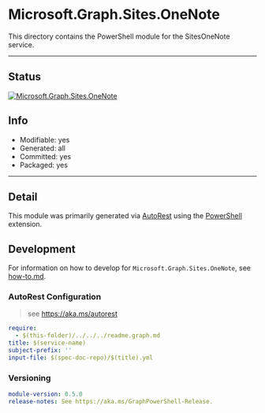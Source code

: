 <!-- region Generated -->
# Microsoft.Graph.Sites.OneNote
This directory contains the PowerShell module for the SitesOneNote service.

---
## Status
[![Microsoft.Graph.Sites.OneNote](https://img.shields.io/powershellgallery/v/Microsoft.Graph.Sites.OneNote.svg?style=flat-square&label=Microsoft.Graph.Sites.OneNote "Microsoft.Graph.Sites.OneNote")](https://www.powershellgallery.com/packages/Microsoft.Graph.Sites.OneNote/)

## Info
- Modifiable: yes
- Generated: all
- Committed: yes
- Packaged: yes

---
## Detail
This module was primarily generated via [AutoRest](https://github.com/Azure/autorest) using the [PowerShell](https://github.com/Azure/autorest.powershell) extension.

## Development
For information on how to develop for `Microsoft.Graph.Sites.OneNote`, see [how-to.md](how-to.md).
<!-- endregion -->

### AutoRest Configuration

> see https://aka.ms/autorest

``` yaml
require:
  - $(this-folder)/../../../readme.graph.md
title: $(service-name)
subject-prefix: ''
input-file: $(spec-doc-repo)/$(title).yml
```
### Versioning

``` yaml
module-version: 0.5.0
release-notes: See https://aka.ms/GraphPowerShell-Release.
```
